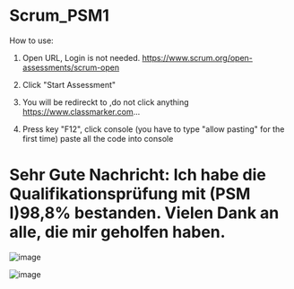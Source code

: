# Scrum_PSM1
 
How to use:

1. Open URL, Login is not needed.
https://www.scrum.org/open-assessments/scrum-open


2. Click "Start Assessment"


3. You will be redireckt to ,do not click anything
https://www.classmarker.com...


4. Press key "F12", click console (you have to type "allow pasting" for the first time)
paste all the code into console







# Sehr Gute Nachricht: Ich habe die Qualifikationsprüfung mit (PSM I)98,8% bestanden. Vielen Dank an alle, die mir geholfen haben.
 ![image](https://github.com/user-attachments/assets/5932d9e0-93cc-40ec-a025-56551feeb6d0)

 ![image](https://github.com/user-attachments/assets/00707a2e-0f6e-428b-bff6-eed6a12e1adc)
 



